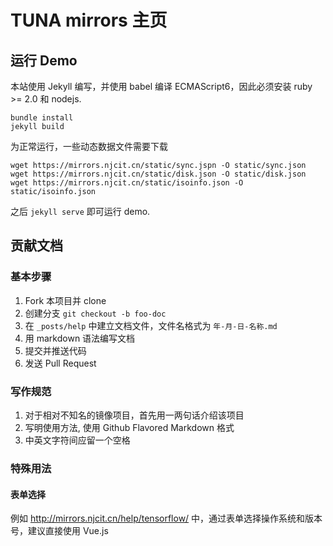 # TUNA mirrors 主页

## 运行 Demo 


本站使用 Jekyll 编写，并使用 babel 编译 ECMAScript6，因此必须安装 ruby >= 2.0 和 nodejs.

```
bundle install
jekyll build
```

为正常运行，一些动态数据文件需要下载

```
wget https://mirrors.njcit.cn/static/sync.jspn -O static/sync.json
wget https://mirrors.njcit.cn/static/disk.json -O static/disk.json
wget https://mirrors.njcit.cn/static/isoinfo.json -O static/isoinfo.json
```

之后 `jekyll serve` 即可运行 demo.

## 贡献文档

### 基本步骤

1. Fork 本项目并 clone
2. 创建分支 `git checkout -b foo-doc`
3. 在 `_posts/help` 中建立文档文件，文件名格式为 `年-月-日-名称.md`
4. 用 markdown 语法编写文档
5. 提交并推送代码
6. 发送 Pull Request

### 写作规范

1. 对于相对不知名的镜像项目，首先用一两句话介绍该项目
2. 写明使用方法, 使用 Github Flavored Markdown 格式
3. 中英文字符间应留一个空格

### 特殊用法

#### 表单选择
例如 <http://mirrors.njcit.cn/help/tensorflow/> 中，通过表单选择操作系统和版本号，建议直接使用 Vue.js




